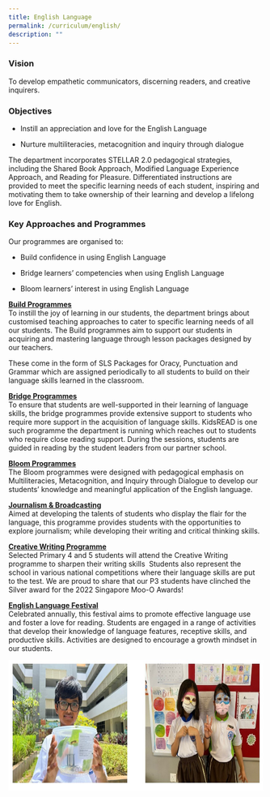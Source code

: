 ```yaml
---
title: English Language
permalink: /curriculum/english/
description: ""
---
```

### **Vision**

To develop empathetic communicators, discerning readers, and creative inquirers.&nbsp;

### **Objectives**

*   Instill an appreciation and love for the English Language&nbsp;
    
*   Nurture multiliteracies, metacognition and inquiry through dialogue
    
The department incorporates STELLAR 2.0 pedagogical strategies, including the Shared Book Approach, Modified Language Experience Approach, and Reading for Pleasure. Differentiated instructions are provided to meet the specific learning needs of each student, inspiring and motivating them to take ownership of their learning and develop a lifelong love for English.

### **Key Approaches and Programmes**

Our programmes are organised to:

*   Build confidence in using English Language
    
*   Bridge learners’ competencies when using English Language
    
*   Bloom learners’ interest in using English Language

**<u>Build Programmes</u>**
<br>
To instill the joy of learning in our students, the department brings about customised teaching approaches to cater to specific learning needs of all our students. The Build programmes aim to support our students in acquiring and mastering language through lesson packages designed by our teachers.&nbsp;

These come in the form of SLS Packages for Oracy, Punctuation and Grammar which are assigned periodically to all students to build on their language skills learned in the classroom.

**<u>Bridge Programmes</u>**
<br>
To ensure that students are well-supported in their learning of language skills, the bridge programmes provide extensive support to students who require more support in the acquisition of language skills. KidsREAD is one such programme the department is running which reaches out to students who require close reading support. During the sessions, students are guided in reading by the student leaders from our partner school.

**<u>Bloom Programmes</u>**
<br>
The Bloom programmes were designed with pedagogical emphasis on Multiliteracies, Metacognition, and Inquiry through Dialogue to develop our students’ knowledge and meaningful application of the English language.

**<u>Journalism &amp; Broadcasting</u>**
<br>
Aimed at developing the talents of students who display the flair for the language, this programme provides students with the opportunities to explore journalism; while developing their writing and critical thinking skills.&nbsp;

**<u>Creative Writing Programme</u>**
<br>
Selected Primary 4 and 5 students will attend the Creative Writing programme to sharpen their writing skills&nbsp; Students also represent the school in various national competitions where their language skills are put to the test. We are proud to share that our P3 students have clinched the Silver award for the 2022 Singapore Moo-O Awards!

**<u>English Language Festival</u>**
<br>
Celebrated annually, this festival aims to promote effective language use and foster a love for reading. Students are engaged in a range of activities that develop their knowledge of language features, receptive skills, and productive skills. Activities are designed to encourage a growth mindset in our students.

<img src="/images/Experience/Curriculum/english_01_v1.jpg" style="width:700px;height:258px">
